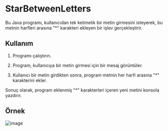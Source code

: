 # StarBetweenLetters
Bu Java programı, kullanıcıdan tek kelimelik bir metin girmesini isteyerek, bu metnin harfleri arasına "*" karakteri ekleyen bir işlev gerçekleştirir.

## Kullanım
1. Programı çalıştırın.

2. Program, kullanıcıya bir metin girmesi için bir mesaj görüntüler.

3. Kullanıcı bir metin girdikten sonra, program metnin her harfi arasına "*" karakterini ekler.

Sonuç olarak, program eklenmiş "*" karakterleri içeren yeni metini konsola yazdırır.

## Örnek

![image](https://github.com/esmanur-karatas/javaAlgorithmExamples/assets/83882274/4082f236-fa7d-4dcb-90cd-12352994351c)
